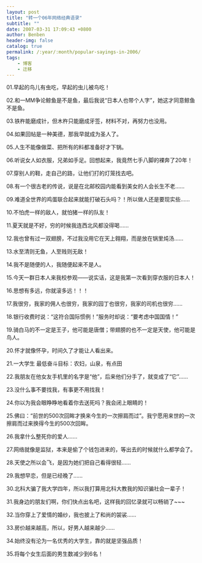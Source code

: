 ```yaml
---
layout: post
title: "转一个06年网络经典语录"
subtitle: ""
date: 2007-03-31 17:09:43 +0800
author: Benben
header-img: false
catalog: true
permalink: /:year/:month/popular-sayings-in-2006/
tags:
    - 博客
    - 迁移
---
```


01.早起的鸟儿有虫吃，早起的虫儿被鸟吃！ 

02.和一MM争论鲸鱼是不是鱼，最后我说“日本人也带个人字”，她这才同意鲸鱼不是鱼。 

03.铁杵能磨成针，但木杵只能磨成牙签，材料不对，再努力也没用。 

04.如果回帖是一种美德，那我早就成为圣人了。 

05.人生不能像做菜、把所有的料都准备好才下锅。 

06.听说女人如衣服，兄弟如手足。回想起来，我竟然七手八脚的裸奔了20年！ 

07.穿别人的鞋，走自己的路，让他们打的灯笼找去吧。 

08.有一个很古老的传说，说是在北邮校园内能看到美女的人会长生不老……  

09.难道全世界的鸡蛋联合起来就能打破石头吗？！所以做人还是要现实些……  

10.不怕虎一样的敌人，就怕猪一样的队友！ 

11.夏天就是不好，穷的时候我连西北风都没得喝……  

12.我也曾有过一双翅膀，不过我没用它在天上翱翔，而是放在锅里炖汤……  

13.水至清则无鱼，人至贱则无敌！ 

14.我不是随便的人，我随便起来不是人。 

15.今天一群日本人来我校参观——说实话，这是我第一次看到穿衣服的日本人！ 

16.思想有多远，你就滚多远！！！  

17.我很穷，我家的佣人也很穷，我家的园丁也很穷，我家的司机也很穷……  

18.银行收费时说：“这符合国际惯例！”服务时却说：“要考虑中国国情！” 

19.骑白马的不一定是王子，他可能是唐僧；带翅膀的也不一定是天使，他可能是鸟人。  

20.怀才就像怀孕，时间久了才能让人看出来。 

21.一大学生 最低奋斗目标：农妇，山泉，有点田 

22.我朋友在他女友手机里的名字是“他”，后来他们分手了，就变成了“它”…… 

23.没什么事不要找我，有事更不用找我！  

24.你以为我会眼睁睁地看着你去送死吗？我会闭上眼睛的！ 

25.佛曰：“前世的500次回眸才换来今生的一次擦肩而过”。我宁愿用来世的一次擦肩而过来换得今生的500次回眸。 

26.我拿什么整死你的爱人……  

27.网络就像是监狱，本来是偷了个钱包进来的，等出去的时候就什么都学会了。 

28.天使之所以会飞，是因为她们把自己看得很轻……  

29.我想早恋，但是已经晚了……        

30.北科大骗了我大学四年，所以我打算用北科大教我的知识骗社会一辈子！ 

31.我身边的朋友们啊，你们快点出名吧，这样我的回忆录就可以畅销了~~~ 

32.当你穿上了爱情的婚纱，我也披上了和尚的袈裟…… 

33.房价越来越高，所以，好男人越来越少……    

34.始终没有沦为一名优秀的大学生，靠的就是坚强品质！    

35.将每个女生后面的男生数减少到6名！  